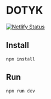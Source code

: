 # DOTYK

[![Netlify Status](https://api.netlify.com/api/v1/badges/2bb06cb4-b005-47c7-8d7a-e1fcbd26cb98/deploy-status)](https://app.netlify.com/sites/aqcab/deploys)

## Install

```
npm install
```

## Run

```
npm run dev
```